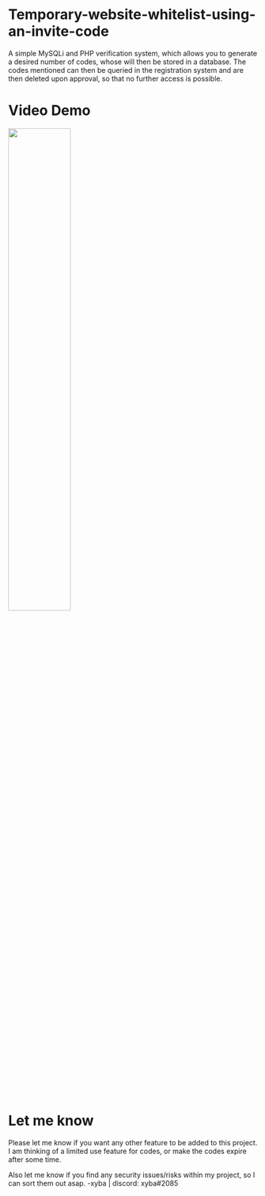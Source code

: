 # Temporary-website-whitelist-using-an-invite-code
A simple MySQLi and PHP verification system, which allows you to generate a desired number of codes, whose will then be stored in a database. The codes mentioned can then be queried in the registration system and are then deleted upon approval, so that no further access is possible.

# Video Demo
[<img src="https://img.youtube.com/vi/Y6pM4hMs39o/maxresdefault.jpg" width="50%">](https://youtu.be/Y6pM4hMs39o)

# Let me know
Please let me know if you want any other feature to be added to this project.
I am thinking of a limited use feature for codes, or make the codes expire after some time.

Also let me know if you find any security issues/risks within my project, so I can sort them out asap.
-xyba | discord: xyba#2085
